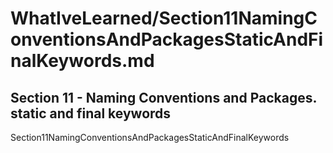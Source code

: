 # WhatIveLearned/Section11NamingConventionsAndPackagesStaticAndFinalKeywords.md

<!-- used this to populate the video titles https://docs.google.com/spreadsheets/d/1T5__se_ChZxoXZvkZaOl9QkjPdeYXxXMbDBR9tFP__k/edit#gid=656806513 -->

## Section 11 - Naming Conventions and Packages. static and final keywords
Section11NamingConventionsAndPackagesStaticAndFinalKeywords
